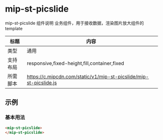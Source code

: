 # mip-st-picslide

mip-st-picslide 组件说明
业务组件，用于接收数据，渲染图片放大组件的template


标题|内容
----|----
类型|通用
支持布局|responsive,fixed-height,fill,container,fixed
所需脚本|https://c.mipcdn.com/static/v1/mip-st-picslide/mip-st-picslide.js

## 示例

### 基本用法
```html
<mip-st-picslide>
</mip-st-picslide>
```

